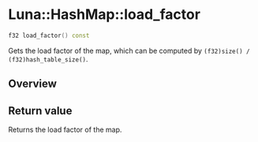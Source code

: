 # Luna::HashMap::load_factor

```c++
f32 load_factor() const
```

Gets the load factor of the map, which can be computed by `(f32)size() / (f32)hash_table_size()`. 

## Overview


## Return value
Returns the load factor of the map. 

